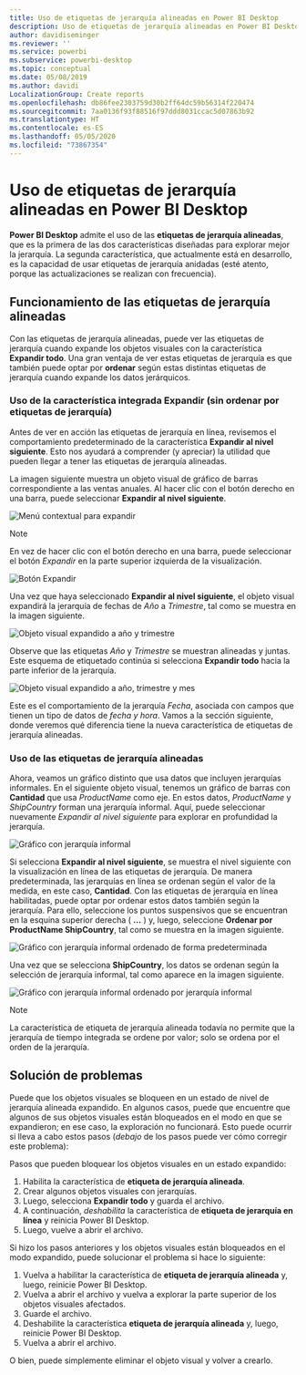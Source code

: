 ```yaml
---
title: Uso de etiquetas de jerarquía alineadas en Power BI Desktop
description: Uso de etiquetas de jerarquía alineadas en Power BI Desktop
author: davidiseminger
ms.reviewer: ''
ms.service: powerbi
ms.subservice: powerbi-desktop
ms.topic: conceptual
ms.date: 05/08/2019
ms.author: davidi
LocalizationGroup: Create reports
ms.openlocfilehash: db86fee2303759d30b2ff64dc59b56314f220474
ms.sourcegitcommit: 7aa0136f93f88516f97ddd8031ccac5d07863b92
ms.translationtype: HT
ms.contentlocale: es-ES
ms.lasthandoff: 05/05/2020
ms.locfileid: "73867354"
---
```

# <a name="use-inline-hierarchy-labels-in-power-bi-desktop"></a>Uso de etiquetas de jerarquía alineadas en Power BI Desktop
**Power BI Desktop** admite el uso de las **etiquetas de jerarquía alineadas**, que es la primera de las dos características diseñadas para explorar mejor la jerarquía. La segunda característica, que actualmente está en desarrollo, es la capacidad de usar etiquetas de jerarquía anidadas (esté atento, porque las actualizaciones se realizan con frecuencia).   

## <a name="how-inline-hierarchy-labels-work"></a>Funcionamiento de las etiquetas de jerarquía alineadas
Con las etiquetas de jerarquía alineadas, puede ver las etiquetas de jerarquía cuando expande los objetos visuales con la característica **Expandir todo**. Una gran ventaja de ver estas etiquetas de jerarquía es que también puede optar por **ordenar** según estas distintas etiquetas de jerarquía cuando expande los datos jerárquicos.

### <a name="using-the-built-in-expand-feature-without-sorting-by-hierarchy-labels"></a>Uso de la característica integrada Expandir (sin ordenar por etiquetas de jerarquía)
Antes de ver en acción las etiquetas de jerarquía en línea, revisemos el comportamiento predeterminado de la característica **Expandir al nivel siguiente**. Esto nos ayudará a comprender (y apreciar) la utilidad que pueden llegar a tener las etiquetas de jerarquía alineadas.

La imagen siguiente muestra un objeto visual de gráfico de barras correspondiente a las ventas anuales. Al hacer clic con el botón derecho en una barra, puede seleccionar **Expandir al nivel siguiente**.

![Menú contextual para expandir](media/desktop-inline-hierarchy-labels/desktop-inline-hierarchy-labels-menu.png)

> [!NOTE]
> En vez de hacer clic con el botón derecho en una barra, puede seleccionar el botón *Expandir* en la parte superior izquierda de la visualización.

  ![Botón Expandir](media/desktop-inline-hierarchy-labels/desktop-inline-hierarchy-labels-expand-button-finger.png)


Una vez que haya seleccionado **Expandir al nivel siguiente**, el objeto visual expandirá la jerarquía de fechas de *Año* a *Trimestre*, tal como se muestra en la imagen siguiente.

![Objeto visual expandido a año y trimestre](media/desktop-inline-hierarchy-labels/desktop-inline-hierarchy-labels-qty-year-quarter.png)

Observe que las etiquetas *Año* y *Trimestre* se muestran alineadas y juntas. Este esquema de etiquetado continúa si selecciona **Expandir todo** hacia la parte inferior de la jerarquía.

![Objeto visual expandido a año, trimestre y mes](media/desktop-inline-hierarchy-labels/desktop-inline-hierarchy-labels-qty-year-quarter-month.png)

Este es el comportamiento de la jerarquía *Fecha*, asociada con campos que tienen un tipo de datos de *fecha y hora*. Vamos a la sección siguiente, donde veremos qué diferencia tiene la nueva característica de etiquetas de jerarquía alineadas.

### <a name="using-inline-hierarchy-labels"></a>Uso de las etiquetas de jerarquía alineadas
Ahora, veamos un gráfico distinto que usa datos que incluyen jerarquías informales. En el siguiente objeto visual, tenemos un gráfico de barras con **Cantidad** que usa *ProductName* como eje. En estos datos, *ProductName* y *ShipCountry* forman una jerarquía informal. Aquí, puede seleccionar nuevamente *Expandir al nivel siguiente* para explorar en profundidad la jerarquía.

![Gráfico con jerarquía informal](media/desktop-inline-hierarchy-labels/desktop-inline-hierarchy-labels-informal-top-expand.png)

Si selecciona **Expandir al nivel siguiente**, se muestra el nivel siguiente con la visualización en línea de las etiquetas de jerarquía. De manera predeterminada, las jerarquías en línea se ordenan según el valor de la medida, en este caso, **Cantidad**. Con las etiquetas de jerarquía en línea habilitadas, puede optar por ordenar estos datos también según la jerarquía. Para ello, seleccione los puntos suspensivos que se encuentran en la esquina superior derecha ( **…** ) y, luego, seleccione **Ordenar por ProductName ShipCountry**, tal como se muestra en la imagen siguiente.

![Gráfico con jerarquía informal ordenado de forma predeterminada](media/desktop-inline-hierarchy-labels/desktop-inline-hierarchy-labels-informal-sort-quantity.png)

Una vez que se selecciona **ShipCountry**, los datos se ordenan según la selección de jerarquía informal, tal como aparece en la imagen siguiente.

![Gráfico con jerarquía informal ordenado por jerarquía informal](media/desktop-inline-hierarchy-labels/desktop-inline-hierarchy-labels-informal-sorted.png)

> [!NOTE]
> La característica de etiqueta de jerarquía alineada todavía no permite que la jerarquía de tiempo integrada se ordene por valor; solo se ordena por el orden de la jerarquía.
> 
> 

## <a name="troubleshooting"></a>Solución de problemas
Puede que los objetos visuales se bloqueen en un estado de nivel de jerarquía alineada expandido. En algunos casos, puede que encuentre que algunos de sus objetos visuales están bloqueados en el modo en que se expandieron; en ese caso, la exploración no funcionará. Esto puede ocurrir si lleva a cabo estos pasos (*debajo* de los pasos puede ver cómo corregir este problema):

Pasos que pueden bloquear los objetos visuales en un estado expandido:

1. Habilita la característica de **etiqueta de jerarquía alineada**.
2. Crear algunos objetos visuales con jerarquías.
3. Luego, selecciona **Expandir todo** y guarda el archivo.
4. A continuación, *deshabilita* la característica de **etiqueta de jerarquía en línea** y reinicia Power BI Desktop.
5. Luego, vuelve a abrir el archivo.

Si hizo los pasos anteriores y los objetos visuales están bloqueados en el modo expandido, puede solucionar el problema si hace lo siguiente:

1. Vuelva a habilitar la característica de **etiqueta de jerarquía alineada** y, luego, reinicie Power BI Desktop.
2. Vuelva a abrir el archivo y vuelva a explorar la parte superior de los objetos visuales afectados.
3. Guarde el archivo.
4. Deshabilite la característica **etiqueta de jerarquía alineada** y, luego, reinicie Power BI Desktop.
5. Vuelva a abrir el archivo.

O bien, puede simplemente eliminar el objeto visual y volver a crearlo.

